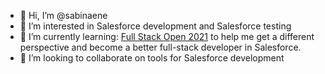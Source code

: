 - 👋 Hi, I’m @sabinaene
- 👀 I’m interested in Salesforce development and Salesforce testing
- 🌱 I’m currently learning: [Full Stack Open 2021](https://fullstackopen.com/) to help me get a different perspective and become a better full-stack developer in Salesforce.
- 💞️ I’m looking to collaborate on tools for Salesforce development
<!--- - 📫 How to reach me ... -->

<!---
sabinaene/sabinaene is a ✨ special ✨ repository because its `README.md` (this file) appears on your GitHub profile.
You can click the Preview link to take a look at your changes.
--->

